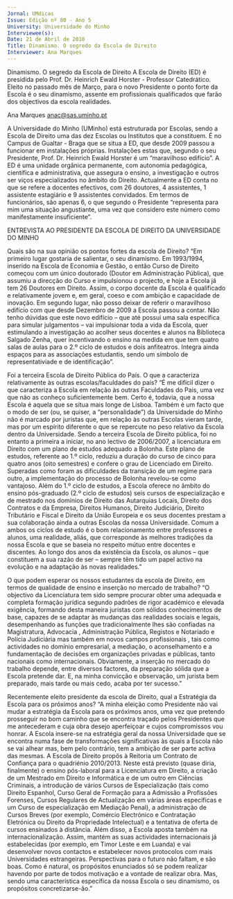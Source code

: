 ```yaml
---
Jornal: UMdicas
Issue: Edição nº 80 - Ano 5
University: Universidade do Minho
Interviewee(s): 
Date: 21 de Abril de 2010
Title: Dinamismo. O segredo da Escola de Direito
Interviewer: Ana Marques
---
```


Dinamismo. O segredo da Escola de Direito
A Escola de Direito (ED) é presidida pelo Prof. Dr. Heinrich Ewald
Horster - Professor Catedrático. Eleito no passado mês de Março,
para o novo Presidente o ponto forte da Escola é o seu dinamismo,
assente em profissionais qualificados que farão dos objectivos da escola
realidades.

Ana Marques
anac@sas.uminho.pt

A Universidade do Minho
(UMinho) está estruturada por
Escolas, sendo a Escola de Direito
uma das dez Escolas ou
Institutos que a constituem. É no
Campus de Gualtar - Braga que se
situa a ED, que desde 2009
passou a funcionar em
instalações próprias. Instalações
estas que, segundo o seu
Presidente, Prof. Dr. Heinrich
Ewald Horster é um “maravilhoso
edifício”. A ED é uma unidade
orgânica permanente, com
autonomia pedagógica, científica
e administrativa, que assegura o
ensino, a investigação e outros
ser viços especializados no
âmbito do Direito.
Actualmente a ED conta no que se
refere a docentes efectivos, com
26 doutores, 4 assistentes, 1
assistente estagiário e 9
assistentes convidados. Em
termos de funcionários, são
apenas 6, o que segundo o
Presidente “representa para mim
uma situação angustiante, uma
vez que considero este número
como manifestamente
insuficiente”.

ENTREVISTA AO
PRESIDENTE DA
ESCOLA DE DIREITO DA
UNIVERSIDADE DO
MINHO

Quais são na sua opinião os
pontos fortes da escola de
Direito?
“Em primeiro lugar
gostaria de salientar, o
seu dinamismo.
Em 1993/1994, inserido na
Escola de Economia e Gestão, o
então Curso de Direito começou
com um único doutorado (Doutor
em Administração Pública), que
assumiu a direcção do Curso e
impulsionou o projecto, e hoje a
Escola já tem 26 Doutores em
Direito.
Assim, o corpo docente
da Escola é qualificado
e relativamente jovem
e, em geral, coeso e
com ambição e
capacidade de
inovação.
Em segundo lugar, não posso
deixar de referir o maravilhoso
edifício com que desde Dezembro
de 2009 a Escola passou a contar.
Não tenho dúvidas que
este novo edifício –
que até possui uma
sala específica para
simular julgamentos –
vai impulsionar toda a
vida da Escola, quer
estimulando a
investigação ao
acolher seus docentes
e alunos na Biblioteca
Salgado Zenha, quer
incentivando o ensino
na medida em que tem quatro
salas de aulas para o 2.º ciclo de
estudos e dois anfiteatros.
Integra ainda espaços para as
associações estudantis,
sendo um símbolo de
representativiade e de
identificação”.

Foi a terceira Escola de Direito
Pública do País. O que a
caracteriza relativamente às
outras escolas/faculdades do
país?
“É me difícil dizer o que
caracteriza a Escola em relação
às outras Faculdades do Pais,
uma vez que não as conheço
suficientemente bem. Certo é,
todavia, que a nossa Escola é
aquela que se situa mais longe de
Lisboa. Também é um facto que o
modo de ser (ou, se quiser, a
“personalidade”) da Universidade
do Minho não é marcado por
juristas que, em relação às outras
Escolas vieram tarde, mas por um
espírito diferente o que se
repercute no peso relativo da
Escola dentro da Universidade.
Sendo a terceira Escola de Direito
pública, foi no entanto a primeira
a iniciar, no ano lectivo de
2006/2007, a licenciatura em
Direito com um plano de estudos
adequado a Bolonha. Este plano
de estudos, referente ao 1.º ciclo,
reduziu a duração do curso de
cinco para quatro anos (oito
semestres) e confere o grau de
Licenciado em Direito. Superadas
como foram as dificuldades da
transição de um regime para
outro, a implementação do
processo de Bolonha revelou-se
como vantajoso. Além do 1.º ciclo
de estudos, a Escola oferece no
âmbito do ensino pós-graduado
(2.º ciclo de estudos) seis cursos
de especialização e de mestrado
nos domínios de Direito das
Autarquias Locais, Direito dos
Contratos e da Empresa, Direitos
Humanos, Direito Judiciário,
Direito Tributário e Fiscal e Direito
da União Europeia e os seus
docentes prestam a sua 
colaboração ainda a outras
Escolas da nossa Universidade.
Comum a ambos os
ciclos de estudo é o
bom relacionamento
entre professores e
alunos, uma realidade,
aliás, que corresponde
às melhores tradições
da nossa Escola e que
se baseia no respeito
mútuo entre docentes
e discentes.
Ao longo dos anos da existência
da Escola, os alunos – que
constituem a sua razão de ser –
sempre têm tido um papel activo
na evolução e na adaptação às
novas realidades.”

O que podem esperar os nossos
estudantes da escola de Direito,
em termos de qualidade de
ensino e inserção no mercado de
trabalho?
“O objectivo da Licenciatura tem
sido sempre procurar obter uma
adequada e completa formação
jurídica segundo padrões de rigor
académico e elevada exigência,
formando desta maneira juristas
com sólidos conhecimentos de
base, capazes de se adaptar às
mudanças das realidades sociais
e legais, desempenhando as
funções que tradicionalmente
lhes são confiadas na
Magistratura, Advocacia ,
Administração Pública, Registos
e Notariado e Polícia Judiciária
mas também em novos campos
profissionais , tais como
actividades no domínio
empresarial, a mediação, o
aconselhamento e a
fundamentação de decisões em
organizações privadas e
públicas, tanto nacionais como
internacionais.
Obviamente, a inserção no
mercado do trabalho depende,
entre diversos factores, da
preparação sólida que a Escola
pretende dar.
E, na minha convicção
e observação, um
jurista bem preparado,
mais tarde ou mais
cedo, acaba por ter
sucesso.”

Recentemente eleito presidente
da escola de Direito, qual a
Estratégia da Escola para os
próximos anos?
“A minha eleição como Presidente
não vai mudar a estratégia da
Escola para os próximos anos,
uma vez que pretendo prosseguir
no bom caminho que se encontra
traçado pelos Presidentes que
me antecederam e cuja obra
desejo aperfeiçoar e cujos
compromissos vou honrar. A
Escola insere-se na estratégia
geral da nossa Universidade que
se encontra numa fase de
transformações significativas às
quais a Escola não se vai alhear
mas, bem pelo contrário, tem a
ambição de ser parte activa das
mesmas.
A Escola de Direito propôs à
Reitoria um Contrato de 
Confiança para o quadriénio
2010/2013. Neste está previsto
(quase diria, finalmente) o
ensino pós-laboral para a
Licenciatura em Direito, a criação
de um Mestrado em Direito e
Informática e de um outro em
Ciências Criminais, a introdução
de vários Cursos de
Especialização (tais como Direito
Espanhol, Curso Geral de
Formação para a Admissão a
Profissões Forenses, Cursos
Regulares de Actualização em
várias áreas específicas e um
Curso de especialização em
Mediação Penal), a
administração de Cursos Breves
(por exemplo, Comércio
Electrónico e Contratação
Eletrónica ou Direito da
Propriedade Intelectual) e a
tentativa de oferta de cursos
ensinados à distância.
Além disso, a Escola aposta
também na internacionalização.
Assim, mantém as suas
actividades internacionais já
estabelecidas (por exemplo, em
Timor Leste e em Luanda) e vai
desenvolver novos contactos e
estabelecer novos protocolos
com mais Universidades
estrangeiras. Perspectivas para o
futuro não faltam, e são boas.
Como é natural, os
propósitos enunciados
só se podem realizar
havendo por parte de
todos motivação e a
vontade de realizar
obra. Mas, sendo uma
característica
específica da nossa
Escola o seu
dinamismo, os
propósitos concretizarse-ão.”